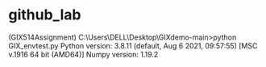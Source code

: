 # github_lab
(GIX514Assignment) C:\Users\DELL\Desktop\GIXdemo-main>python GIX_envtest.py
Python version: 3.8.11 (default, Aug  6 2021, 09:57:55) [MSC v.1916 64 bit (AMD64)]
Numpy version: 1.19.2
